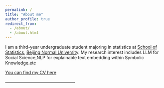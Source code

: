 ```yaml
---
permalink: /
title: "About me"
author_profile: true
redirect_from: 
  - /about/
  - /about.html
---
```


I am a third-year undergraduate student majoring in statistics at [School of Statistics](https://stat.bnu.edu.cn/), [Beijing Normal University](https://www.bnu.edu.cn/). My research interest includes LLM for Social Science,NLP for explainable text embedding within Symbolic Knowledge.etc

[You can find my CV here](https://xiaojinyu868-w.github.io/LiHao.github.io//cv/)

————————————————
